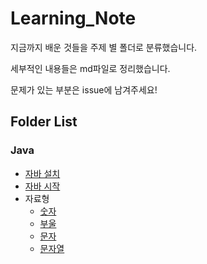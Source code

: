 # Learning_Note

지금까지 배운 것들을 주제 별 폴더로 분류했습니다.

세부적인 내용들은 md파일로 정리했습니다.

문제가 있는 부분은 issue에 남겨주세요!

## Folder List

### Java

* [자바 설치](Java/1_installJava/installJava.md)
* [자바 시작](Java/2_startJava/startJava.md)
* 자료형
  * [숫자](Java/3_type/1_number/number.md)
  * [부울](Java/3_type/2_boolean/boolean.md)
  * [문자](Java/3_type/3_char/char.md)
  * [문자열](Java/3_type/4_string/string.md)